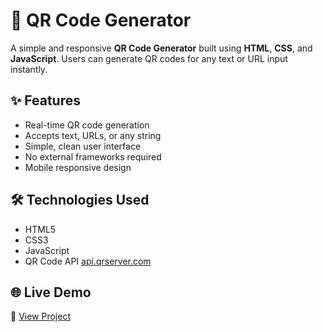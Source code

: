 # 🔳 QR Code Generator

A simple and responsive **QR Code Generator** built using **HTML**, **CSS**, and **JavaScript**. Users can generate QR codes for any text or URL input instantly.

## ✨ Features

- Real-time QR code generation
- Accepts text, URLs, or any string
- Simple, clean user interface
- No external frameworks required
- Mobile responsive design

## 🛠️ Technologies Used

- HTML5
- CSS3
- JavaScript
- QR Code API  [api.qrserver.com](https://goqr.me/api/)


## 🌐 Live Demo

🔗 [View Project](https://sanithum.github.io/QR-Code-Generator/)
